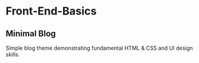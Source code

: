 # Front-End-Basics
## Minimal Blog
Simple blog theme demonstrating fundamental HTML & CSS and UI design skills.
